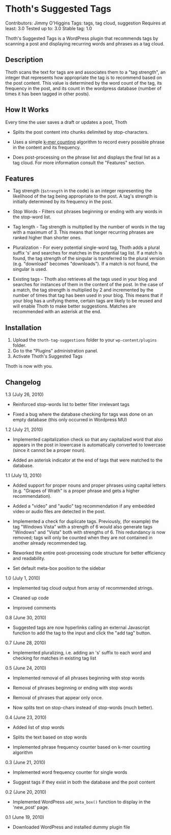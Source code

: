 Thoth's Suggested Tags
===

Contributors: Jimmy O'Higgins
Tags: tags, tag cloud, suggestion
Requires at least: 3.0
Tested up to: 3.0
Stable tag: 1.0

Thoth's Suggested Tags is a WordPress plugin that recommends tags by scanning a post and displaying recurring words and phrases as a tag cloud.

Description
---

Thoth scans the text for tags are and associates them to a "tag strength", an integer that represents how appropriate the tag is to recommend based on the post content. This value is determined by the word count of the tag, its frequency in the post, and its count in the wordpress database (number of times it has been tagged in other posts).

How It Works
---

Every time the user saves a draft or updates a post, Thoth

+ Splits the post content into chunks delimited by stop-characters.

+ Uses a simple [k-mer counting](http://www.google.com/search?q=k-mer+counting "Google search") algorithm to record every possible phrase in the content and its frequency.

+ Does post-processing on the phrase list and displays the final list as a tag cloud. For more information consult the "Features" section.

Features
---

+ Tag strength (`$strength` in the code) is an integer representing the likelihood of the tag being appropriate to the post. A tag's strength is initially determined by its frequency in the post.

+ Stop Words - Filters out phrases beginning or ending with any words in the stop-word list.

+ Tag length - Tag strength is multiplied by the number of words in the tag with a maximum of 3. This means that longer recurring phrases are ranked higher than shorter ones.

+ Pluralization - For every potential single-word tag, Thoth adds a plural suffix 's' and searches for matches in the potential tag list. If a match is found, the tag strength of the singular is transferred to the plural version (e.g. "download" becomes "downloads"). If a match is not found, the singular is used.

+ Existing tags - Thoth also retrieves all the tags used in your blog and searches for instances of them in the content of the post. In the case of a match, the tag strength is multiplied by 2 and incremented by the number of times that tag has been used in your blog. This means that if your blog has a unifying theme, certain tags are likely to be reused and will enable Thoth to make better suggestions. Matches are recommended with an asterisk at the end.

Installation
---

1. Upload the `thoth-tag-suggestions` folder to your `wp-content/plugins` folder.
2. Go to the "Plugins" administration panel.
3. Activate Thoth's Suggested Tags

Thoth is now with you.


Changelog
---

1.3 (July 26, 2010)

* Reinforced stop-words list to better filter irrelevant tags

* Fixed a bug where the database checking for tags was done on an empty database (this only occurred in Wordpress MU)

1.2 (July 21, 2010)

* Implemented capitalization check so that any capitalized word that also appears in the post in lowercase is automatically converted to lowercase (since it cannot be a proper noun).

* Added an asterisk indicator at the end of tags that were matched to the database.

1.1 (July 13, 2010)

* Added support for proper nouns and proper phrases using capital letters (e.g. "Grapes of Wrath" is a proper phrase and gets a higher recommendation).

* Added a "video" and "audio" tag recommendation if any embedded video or audio files are detected in the post.

* Implemented a check for duplicate tags. Previously, (for example) the tag "Windows Vista" with a strength of 6 would also generate tags "Windows" and "Vista" both with strengths of 6. This redundancy is now removed; tags will only be counted when they are not contained in another already recommended tag.

* Reworked the entire post-processing code structure for better efficiency and readability.

* Set default meta-box position to the sidebar

1.0 (July 1, 2010)

* Implemented tag cloud output from array of recommended strings.

* Cleaned up code

* Improved comments


0.8 (June 30, 2010)

* Suggested tags are now hyperlinks calling an external Javascript function to add the tag to the input and click the "add tag" button.


0.7 (June 28, 2010)

* Implemented pluralizing, i.e. adding an 's' suffix to each word and checking for matches in existing tag list


0.5 (June 24, 2010)

* Implemented removal of all phrases beginning with stop words

* Removal of phrases beginning or ending with stop words

* Removal of phrases that appear only once.

* Now splits text on stop-chars instead of stop-words (much better).


0.4 (June 23, 2010)

* Added list of stop words

* Splits the text based on stop words

* Implemented phrase frequency counter based on k-mer counting algorithm


0.3 (June 21, 2010)

* Implemented word frequency counter for single words

* Suggest tags if they exist in both the database and the post content


0.2 (June 20, 2010)

* Implemented WordPress `add_meta_box()` function to display in the 'new_post' page.


0.1 (June 19, 2010)

* Downloaded WordPress and installed dummy plugin file
